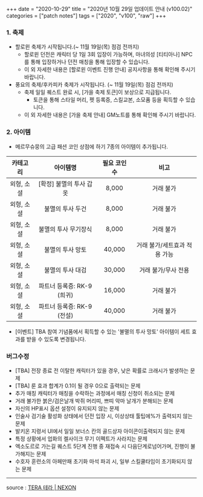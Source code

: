 +++
date = "2020-10-29"
title = "2020년 10월 29일 업데이트 안내 (v100.02)"
categories = ["patch notes"]
tags = ["2020", "v100", "raw"]
+++

### 1. 축제
- 할로윈 축제가 시작됩니다.(~ 11월 19일(목) 점검 전까지)
  - 할로윈 던전은 캐릭터 당 1일 3회 입장이 가능하며, 마녀의성 [티티아나] NPC를 통해 입장하거나 던전 매칭을 통해 입장할 수 있습니다.
  - 이 외 자세한 내용은 [할로윈 이벤트 진행 안내] 공지사항을 통해 확인해 주시기 바랍니다.
- 풍요의 축제/후카피카 축제가 시작됩니다. (~ 11월 19일(목) 점검 전까지)
  - 축제 일일 퀘스트 완료 시, [가을 축제 토큰]이 보상으로 지급됩니다.
    - 토큰을 통해 스타일 머리, 펫 등록증, 스킬교본, 소모품 등을 획득할 수 있습니다.
  - 이 외 자세한 내용은 [가을 축제 안내] GM노트를 통해 확인해 주시기 바랍니다.
 
### 2. 아이템
- 메르무슈뭉의 고급 패션 코인 상점에 하기 7종의 아이템이 추가됩니다.

| 카테고리 | 아이템명 | 필요 코인 수 | 비고 |
| :-: | :-: | :-: | :-: |
| 외형, 소셜 | [확정] 불멸의 투사 갑옷 | 8,000 | 거래 불가 |
| 외형, 소셜 | 불멸의 투사 두건 | 8,000 | 거래 불가 |
| 외형, 소셜 | 불멸의 투사 무기장식 | 8,000 | 거래 불가 |
| 외형, 소셜 | 불멸의 투사 망토 | 40,000 | 거래 불가/세트효과 적용 가능 |
| 외형, 소셜 | 불멸의 투사 대검 | 30,000 | 거래 불가/무사 전용 |
| 외형, 소셜 | 파트너 등록증: RK-9 (희귀) | 16,000 | 거래 불가 |
| 외형, 소셜 | 파트너 등록증: RK-9 (전설) | 40,000 | 거래 불가 |

- [이벤트] TBA 참여 기념품에서 획득할 수 있는 '불멸의 투사 망토' 아이템이 세트 효과를 받을 수 있도록 변경됩니다.
 
### 버그수정
- [TBA] 전장 종료 전 이탈한 캐릭터가 있을 경우, 낮은 확률로 크래시가 발생하는 문제
- [TBA] 룬 효과 합계가 0.1이 될 경우 0으로 출력되는 문제
- 추가 매칭 캐릭터가 매칭을 수락하는 과정에서 매칭 신청이 취소되는 문제
- 거래 불가한 붉은/검은날개 박쥐 머리띠, 쁘띠 악마 날개가 분해되는 문제
- 자신의 HP표시 옵션 설정이 유지되지 않는 문제
- 인술사 검기술 활성화 상태에서 던전 입장 시, 이상상태 툴팁에%가 출력되지 않는 문제
- 발키온 지령서 UI에서 일일 보너스 칸의 골드상자 아이콘이출력되지 않는 문제
- 특정 상황에서 업화의 켈사이크 무기 이펙트가 사라지는 문제
- 엑소도르로 가는길 퀘스트 5단계 진행 중 재접속 시 다음단계로넘어가며, 진행이 불가해지는 문제
- 수호자 훈련소의 아페만패 초기화 마석 파괴 시, 일부 스킬쿨타임이 초기화되지 않는 문제

----

source : [TERA 테라 | NEXON](http://tera.nexon.com/news/update/view.aspx?n4articlesn=454)
